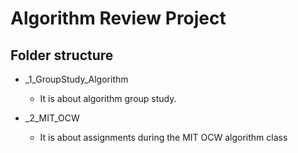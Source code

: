 Algorithm Review Project
=================

## Folder structure

* \_1\_GroupStudy\_Algorithm
	* It is about algorithm group study.

* \_2\_MIT\_OCW
	* It is about assignments during the MIT OCW algorithm class
